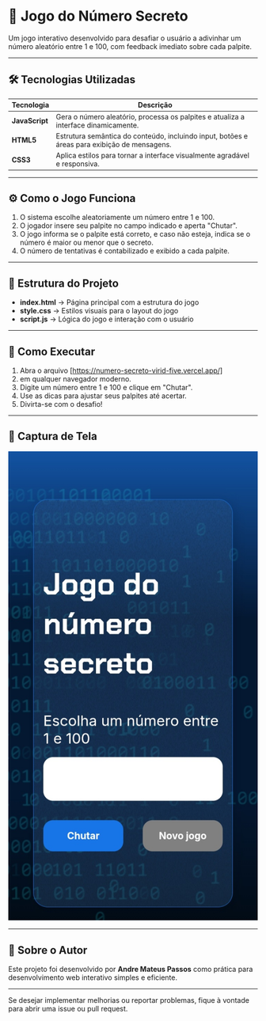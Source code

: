 # 🔢 Jogo do Número Secreto

Um jogo interativo desenvolvido para desafiar o usuário a adivinhar um número aleatório entre 1 e 100, com feedback imediato sobre cada palpite.

---

## 🛠 Tecnologias Utilizadas

| Tecnologia | Descrição                                                                                     |
| ---------- | --------------------------------------------------------------------------------------------- |
| **JavaScript** | Gera o número aleatório, processa os palpites e atualiza a interface dinamicamente.          |
| **HTML5**      | Estrutura semântica do conteúdo, incluindo input, botões e áreas para exibição de mensagens. |
| **CSS3**       | Aplica estilos para tornar a interface visualmente agradável e responsiva.                   |

---

## ⚙️ Como o Jogo Funciona

1. O sistema escolhe aleatoriamente um número entre 1 e 100.  
2. O jogador insere seu palpite no campo indicado e aperta "Chutar".  
3. O jogo informa se o palpite está correto, e caso não esteja, indica se o número é maior ou menor que o secreto.  
4. O número de tentativas é contabilizado e exibido a cada palpite.  

---

## 📂 Estrutura do Projeto

  - **index.html**        &rarr; Página principal com a estrutura do jogo  
  - **style.css**         &rarr; Estilos visuais para o layout do jogo  
  - **script.js**         &rarr; Lógica do jogo e interação com o usuário

---

## 🚀 Como Executar

1. Abra o arquivo [https://numero-secreto-virid-five.vercel.app/]
2. em qualquer navegador moderno.  
3. Digite um número entre 1 e 100 e clique em "Chutar".  
4. Use as dicas para ajustar seus palpites até acertar.  
5. Divirta-se com o desafio!  

---

## 🎯 Captura de Tela

![Exemplo de tela do Jogo Número Secreto](https://github.com/Edracky/numero--secreto/blob/main/img/Screenshot_20250901-020717_Chrome.jpg)

---

## 👤 Sobre o Autor

Este projeto foi desenvolvido por **Andre Mateus Passos** como prática para desenvolvimento web interativo simples e eficiente.

---

Se desejar implementar melhorias ou reportar problemas, fique à vontade para abrir uma issue ou pull request.
